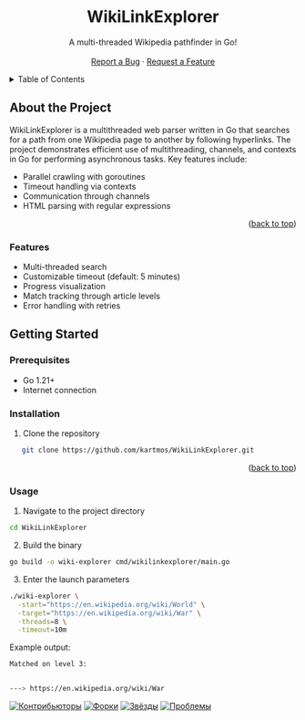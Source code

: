 <!-- Improved compatibility for the "Back to top" link -->
<a id="readme-top"></a>

<h1 align="center">WikiLinkExplorer</h1>

<p align="center">
  A multi-threaded Wikipedia pathfinder in Go!
  <br />
  <br />
  <a href="https://github.com/kartmos/WikiLinkExplorer/issues/new?labels=bug&template=bug-report.md">Report a Bug</a>
  &middot;
  <a href="https://github.com/kartmos/WikiLinkExplorer/issues/new?labels=enhancement&template=feature-request.md">Request a Feature</a>
</p>

<!-- TABLE OF CONTENTS -->
<details>
  <summary>Table of Contents</summary>
  <ol>
    <li><a href="#about-the-project">About the Project</a></li>
    <li><a href="#features">Features</a></li>
    <li><a href="#getting-started">Getting Started</a></li>
    <li><a href="#usage">Usage</a></li>
  </ol>
</details>

<!-- ABOUT THE PROJECT -->
## About the Project

WikiLinkExplorer is a multithreaded web parser written in Go that searches for a path from one Wikipedia page to another by following hyperlinks. The project demonstrates efficient use of multithreading, channels, and contexts in Go for performing asynchronous tasks. Key features include:

* Parallel crawling with goroutines
* Timeout handling via contexts
* Communication through channels
* HTML parsing with regular expressions

<p align="right">(<a href="#readme-top">back to top</a>)</p>

### Features

- Multi-threaded search
- Customizable timeout (default: 5 minutes)
- Progress visualization
- Match tracking through article levels
- Error handling with retries

<!-- GETTING STARTED -->
## Getting Started

### Prerequisites

- Go 1.21+
- Internet connection

### Installation

1. Clone the repository
```sh
   git clone https://github.com/kartmos/WikiLinkExplorer.git
```
<p align="right">(<a href="#readme-top">back to top</a>)</p><!-- USAGE -->

### Usage

1. Navigate to the project directory
```sh
cd WikiLinkExplorer
```

2. Build the binary
```sh
go build -o wiki-explorer cmd/wikilinkexplorer/main.go
```
3. Enter the launch parameters
```sh
./wiki-explorer \
  -start="https://en.wikipedia.org/wiki/World" \
  -target="https://en.wikipedia.org/wiki/War" \
  -threads=8 \
  -timeout=10m
```

Example output:
```sh
Matched on level 3:


---> https://en.wikipedia.org/wiki/War
```


<!-- MARKDOWN LINKS & IMAGES -->
<!-- https://www.markdownguide.org/basic-syntax/#reference-style-links -->
<!-- PROJECT BADGES -->
[![Контрибьюторы][contributors-shield]][contributors-url]
[![Форки][forks-shield]][forks-url]
[![Звёзды][stars-shield]][stars-url]
[![Проблемы][issues-shield]][issues-url]

[contributors-shield]: https://img.shields.io/github/contributors/othneildrew/Best-README-Template.svg?style=for-the-badge
[contributors-url]: https://github.com/kartmos/WikiLinkExplorer/graphs/contributors
[forks-shield]: https://img.shields.io/github/forks/othneildrew/Best-README-Template.svg?style=for-the-badge
[forks-url]: https://github.com/kartmos/WikiLinkExplorer/network/members
[stars-shield]: https://img.shields.io/github/stars/othneildrew/Best-README-Template.svg?style=for-the-badge
[stars-url]: https://github.com/kartmos/WikiLinkExplorer/stargazers
[issues-shield]: https://img.shields.io/github/issues/othneildrew/Best-README-Template.svg?style=for-the-badge
[issues-url]: https://github.com/kartmos/WikiLinkExplorer/issues
[license-shield]: https://img.shields.io/github/license/othneildrew/Best-README-Template.svg?style=for-the-badge
[license-url]: https://github.com/kartmos/WikiLinkExplorer/blob/master/LICENSE.txt
[linkedin-shield]: https://img.shields.io/badge/-LinkedIn-black.svg?style=for-the-badge&logo=linkedin&colorB=555
[linkedin-url]: https://linkedin.com/in/othneildrew
[product-screenshot]: images/screenshot.png
[Next.js]: https://img.shields.io/badge/next.js-000000?style=for-the-badge&logo=nextdotjs&logoColor=white
[Next-url]: https://nextjs.org/
[React.js]: https://img.shields.io/badge/React-20232A?style=for-the-badge&logo=react&logoColor=61DAFB
[React-url]: https://reactjs.org/
[Vue.js]: https://img.shields.io/badge/Vue.js-35495E?style=for-the-badge&logo=vuedotjs&logoColor=4FC08D
[Vue-url]: https://vuejs.org/
[Angular.io]: https://img.shields.io/badge/Angular-DD0031?style=for-the-badge&logo=angular&logoColor=white
[Angular-url]: https://angular.io/
[Svelte.dev]: https://img.shields.io/badge/Svelte-4A4A55?style=for-the-badge&logo=svelte&logoColor=FF3E00
[Svelte-url]: https://svelte.dev/
[Laravel.com]: https://img.shields.io/badge/Laravel-FF2D20?style=for-the-badge&logo=laravel&logoColor=white
[Laravel-url]: https://laravel.com
[Bootstrap.com]: https://img.shields.io/badge/Bootstrap-563D7C?style=for-the-badge&logo=bootstrap&logoColor=white
[Bootstrap-url]: https://getbootstrap.com
[JQuery.com]: https://img.shields.io/badge/jQuery-0769AD?style=for-the-badge&logo=jquery&logoColor=white
[JQuery-url]: https://jquery.com 

